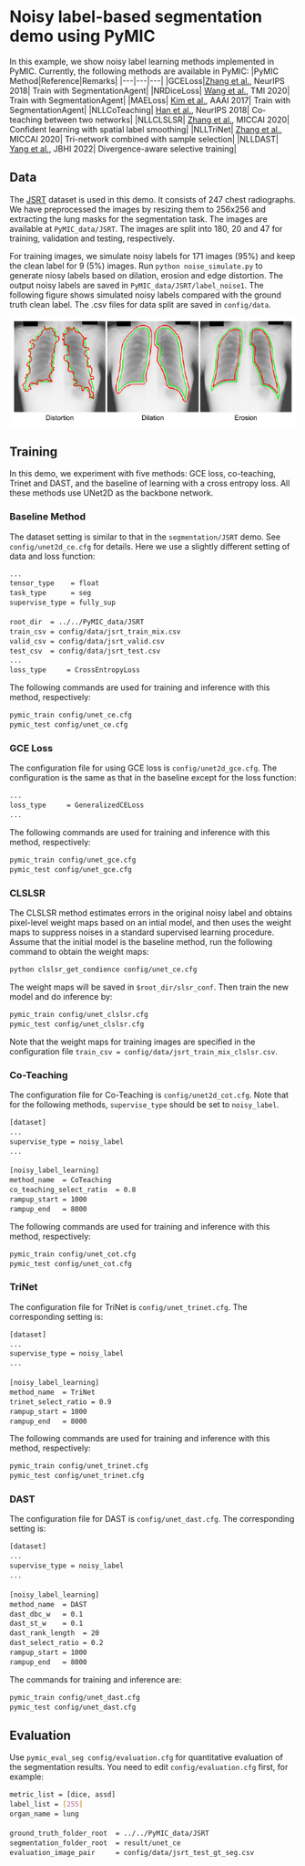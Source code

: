 # Noisy label-based segmentation demo using PyMIC

In this example, we show noisy label learning methods implemented in PyMIC.
Currently, the following methods are available in PyMIC:
|PyMIC Method|Reference|Remarks|
|---|---|---|
|GCELoss|[Zhang et al.][gce_paper], NeurIPS 2018| Train with SegmentationAgent|
|NRDiceLoss| [Wang et al.][nrdice_paper], TMI 2020| Train with SegmentationAgent|
|MAELoss| [Kim et al.][mae_paper], AAAI 2017| Train with SegmentationAgent|
|NLLCoTeaching| [Han et al.][cot_paper], NeurIPS 2018| Co-teaching between two networks|
|NLLCLSLSR| [Zhang et al.][cl_paper], MICCAI 2020| Confident learning with spatial label smoothing|
|NLLTriNet| [Zhang et al.][trinet_paper], MICCAI 2020| Tri-network combined with sample selection|
|NLLDAST| [Yang et al.][dast_paper], JBHI 2022| Divergence-aware selective training|

[gce_paper]:https://arxiv.org/abs/1805.07836
[nrdice_paper]:https://ieeexplore.ieee.org/document/9109297
[mae_paper]:https://arxiv.org/abs/1712.09482v1  
[cot_paper]:https://arxiv.org/abs/1804.06872
[cl_paper]:https://link.springer.com/chapter/10.1007/978-3-030-59710-8_70 
[trinet_paper]:https://link.springer.com/chapter/10.1007/978-3-030-59719-1_25 
[dast_paper]:https://ieeexplore.ieee.org/document/9770406 


## Data 
The [JSRT][jsrt_link] dataset is used in this demo. It consists of 247 chest radiographs. We have preprocessed the images by resizing them to 256x256 and extracting the lung masks for the segmentation task. The images are available at `PyMIC_data/JSRT`. The images are split into 180, 20 and 47 for training, validation and testing, respectively. 

[jsrt_link]:http://db.jsrt.or.jp/eng.php

For training images, we simulate noisy labels for 171 images (95%) and keep the clean label for 9 (5%) images. Run `python noise_simulate.py` to generate niosy labels based on dilation, erosion and edge distortion. The output noisy labels are saved in `PyMIC_data/JSRT/label_noise1`. The following figure shows simulated noisy labels compared with the ground truth clean label. The .csv files for data split are saved in `config/data`.

![noisy_label](./picture/noisy_label.png)


## Training
In this demo, we experiment with five methods: GCE loss, co-teaching, Trinet and DAST, and the baseline of learning with a cross entropy loss. All these methods use UNet2D as the backbone network.

### Baseline Method
The dataset setting is similar to that in the `segmentation/JSRT` demo. See `config/unet2d_ce.cfg` for details. Here we use a slightly different setting of data and loss function:

```bash
...
tensor_type    = float
task_type      = seg
supervise_type = fully_sup

root_dir  = ../../PyMIC_data/JSRT
train_csv = config/data/jsrt_train_mix.csv
valid_csv = config/data/jsrt_valid.csv
test_csv  = config/data/jsrt_test.csv
...
loss_type     = CrossEntropyLoss
```

The following commands are used for training and inference with this method, respectively:

```bash
pymic_train config/unet_ce.cfg
pymic_test config/unet_ce.cfg
```

### GCE Loss
The configuration file for using GCE loss is `config/unet2d_gce.cfg`.  The  configuration is the same as that in the baseline except for the loss function:

```bash
...
loss_type     = GeneralizedCELoss
...
```

The following commands are used for training and inference with this method, respectively:

```bash
pymic_train config/unet_gce.cfg
pymic_test config/unet_gce.cfg
```

### CLSLSR
The CLSLSR method estimates errors in the original noisy label and obtains pixel-level weight maps based on an intial model, and then uses the weight maps to suppress noises in  a standard supervised learning procedure. Assume that the initial model is the baseline method, run the following command to obtain the weight maps:

```bash
python clslsr_get_condience config/unet_ce.cfg
```

The weight maps will be saved in `$root_dir/slsr_conf`. Then train the new model and do inference by:

```bash
pymic_train config/unet_clslsr.cfg
pymic_test config/unet_clslsr.cfg
```

Note that the weight maps for training images are specified in the configuration file `train_csv = config/data/jsrt_train_mix_clslsr.csv`.

### Co-Teaching
The configuration file for Co-Teaching is `config/unet2d_cot.cfg`. Note that for the following methods, `supervise_type` should be set to  `noisy_label`.

```bash
[dataset]
...
supervise_type = noisy_label
...

[noisy_label_learning]
method_name  = CoTeaching
co_teaching_select_ratio  = 0.8  
rampup_start = 1000
rampup_end   = 8000
```

The following commands are used for training and inference with this method, respectively:
```bash
pymic_train config/unet_cot.cfg
pymic_test config/unet_cot.cfg
```

### TriNet
The configuration file for TriNet is `config/unet_trinet.cfg`. The corresponding setting is:

```bash 
[dataset]
...
supervise_type = noisy_label
...

[noisy_label_learning]
method_name  = TriNet
trinet_select_ratio = 0.9
rampup_start = 1000
rampup_end   = 8000
```

The following commands are used for training and inference with this method, respectively:

```bash
pymic_train config/unet_trinet.cfg
pymic_test config/unet_trinet.cfg
```

### DAST
The configuration file for DAST is `config/unet_dast.cfg`. The corresponding setting is:

```bash
[dataset]
...
supervise_type = noisy_label
...

[noisy_label_learning]
method_name  = DAST
dast_dbc_w   = 0.1
dast_st_w    = 0.1  
dast_rank_length  = 20
dast_select_ratio = 0.2
rampup_start = 1000
rampup_end   = 8000
```

The commands for training and inference are:

```bash
pymic_train config/unet_dast.cfg
pymic_test config/unet_dast.cfg
```

## Evaluation
Use `pymic_eval_seg config/evaluation.cfg` for quantitative evaluation of the segmentation results. You need to edit `config/evaluation.cfg` first, for example:

```bash
metric_list = [dice, assd]
label_list = [255]
organ_name = lung

ground_truth_folder_root  = ../../PyMIC_data/JSRT
segmentation_folder_root  = result/unet_ce
evaluation_image_pair     = config/data/jsrt_test_gt_seg.csv
```

